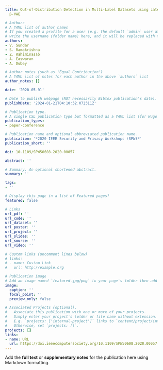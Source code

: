 ```yaml
---
title: Out-of-Distribution Detection in Multi-Label Datasets using Latent Space of
  β-VAE

# Authors
# A YAML list of author names
# If you created a profile for a user (e.g. the default `admin` user at `content/authors/admin/`), 
# write the username (folder name) here, and it will be replaced with their full name and linked to their profile.
authors:
- V. Sundar
- S. Ramakrishna
- Z. Rahiminasab
- A. Easwaran
- A. Dubey

# Author notes (such as 'Equal Contribution')
# A YAML list of notes for each author in the above `authors` list
author_notes: []

date: '2020-05-01'

# Date to publish webpage (NOT necessarily Bibtex publication's date).
publishDate: '2024-01-21T04:10:32.072311Z'

# Publication type.
# A single CSL publication type but formatted as a YAML list (for Hugo requirements).
publication_types:
- paper-conference

# Publication name and optional abbreviated publication name.
publication: '*2020 IEEE Security and Privacy Workshops (SPW)*'
publication_short: ''

doi: 10.1109/SPW50608.2020.00057

abstract: ''

# Summary. An optional shortened abstract.
summary: ''

tags:
- ''

# Display this page in a list of Featured pages?
featured: false

# Links
url_pdf: ''
url_code: ''
url_dataset: ''
url_poster: ''
url_project: ''
url_slides: ''
url_source: ''
url_video: ''

# Custom links (uncomment lines below)
# links:
# - name: Custom Link
#   url: http://example.org

# Publication image
# Add an image named `featured.jpg/png` to your page's folder then add a caption below.
image:
  caption: ''
  focal_point: ''
  preview_only: false

# Associated Projects (optional).
#   Associate this publication with one or more of your projects.
#   Simply enter your project's folder or file name without extension.
#   E.g. `projects: ['internal-project']` links to `content/project/internal-project/index.md`.
#   Otherwise, set `projects: []`.
projects: []
links:
- name: URL
  url: https://doi.ieeecomputersociety.org/10.1109/SPW50608.2020.00057
---
```


Add the **full text** or **supplementary notes** for the publication here using Markdown formatting.
